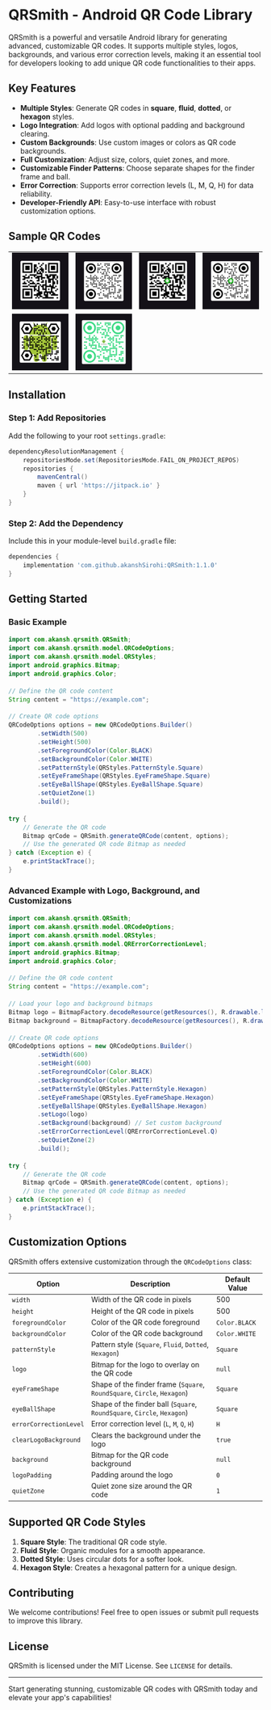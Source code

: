 # QRSmith - Android QR Code Library

QRSmith is a powerful and versatile Android library for generating advanced, customizable QR codes. It supports multiple styles, logos, backgrounds, and various error correction levels, making it an essential tool for developers looking to add unique QR code functionalities to their apps.

## Key Features

- **Multiple Styles**: Generate QR codes in **square**, **fluid**, **dotted**, or **hexagon** styles.
- **Logo Integration**: Add logos with optional padding and background clearing.
- **Custom Backgrounds**: Use custom images or colors as QR code backgrounds.
- **Full Customization**: Adjust size, colors, quiet zones, and more.
- **Customizable Finder Patterns**: Choose separate shapes for the finder frame and ball.
- **Error Correction**: Supports error correction levels (L, M, Q, H) for data reliability.
- **Developer-Friendly API**: Easy-to-use interface with robust customization options.

## Sample QR Codes
<table>
    <tr>
        <td><img src="https://github.com/akanshSirohi/QRSmith/blob/master/samples/QR-1.jpg?raw=true" width="200" /></td>
        <td><img src="https://github.com/akanshSirohi/QRSmith/blob/master/samples/QR-2.jpg?raw=true" width="200" /></td>
        <td><img src="https://github.com/akanshSirohi/QRSmith/blob/master/samples/QR-3.jpg?raw=true" width="200" /></td>
        <td><img src="https://github.com/akanshSirohi/QRSmith/blob/master/samples/QR-4.jpg?raw=true" width="200" /></td>
    </tr>
    <tr>
        <td><img src="https://github.com/akanshSirohi/QRSmith/blob/master/samples/QR-5.png?raw=true" width="200" /></td>
        <td><img src="https://github.com/akanshSirohi/QRSmith/blob/master/samples/QR-6.png?raw=true" width="200" /></td>
    </tr>
</table>

## Installation

### Step 1: Add Repositories

Add the following to your root `settings.gradle`:

```groovy
dependencyResolutionManagement {
    repositoriesMode.set(RepositoriesMode.FAIL_ON_PROJECT_REPOS)
    repositories {
        mavenCentral()
        maven { url 'https://jitpack.io' }
    }
}
```

### Step 2: Add the Dependency

Include this in your module-level `build.gradle` file:

```groovy
dependencies {
    implementation 'com.github.akanshSirohi:QRSmith:1.1.0'
}
```

## Getting Started

### Basic Example

```java
import com.akansh.qrsmith.QRSmith;
import com.akansh.qrsmith.model.QRCodeOptions;
import com.akansh.qrsmith.model.QRStyles;
import android.graphics.Bitmap;
import android.graphics.Color;

// Define the QR code content
String content = "https://example.com";

// Create QR code options
QRCodeOptions options = new QRCodeOptions.Builder()
        .setWidth(500)
        .setHeight(500)
        .setForegroundColor(Color.BLACK)
        .setBackgroundColor(Color.WHITE)
        .setPatternStyle(QRStyles.PatternStyle.Square)
        .setEyeFrameShape(QRStyles.EyeFrameShape.Square)
        .setEyeBallShape(QRStyles.EyeBallShape.Square)
        .setQuietZone(1)
        .build();

try {
    // Generate the QR code
    Bitmap qrCode = QRSmith.generateQRCode(content, options);
    // Use the generated QR code Bitmap as needed
} catch (Exception e) {
    e.printStackTrace();
}
```

### Advanced Example with Logo, Background, and Customizations

```java
import com.akansh.qrsmith.QRSmith;
import com.akansh.qrsmith.model.QRCodeOptions;
import com.akansh.qrsmith.model.QRStyles;
import com.akansh.qrsmith.model.QRErrorCorrectionLevel;
import android.graphics.Bitmap;
import android.graphics.Color;

// Define the QR code content
String content = "https://example.com";

// Load your logo and background bitmaps
Bitmap logo = BitmapFactory.decodeResource(getResources(), R.drawable.logo);
Bitmap background = BitmapFactory.decodeResource(getResources(), R.drawable.background);

// Create QR code options
QRCodeOptions options = new QRCodeOptions.Builder()
        .setWidth(600)
        .setHeight(600)
        .setForegroundColor(Color.BLACK)
        .setBackgroundColor(Color.WHITE)
        .setPatternStyle(QRStyles.PatternStyle.Hexagon)
        .setEyeFrameShape(QRStyles.EyeFrameShape.Hexagon)
        .setEyeBallShape(QRStyles.EyeBallShape.Hexagon)
        .setLogo(logo)
        .setBackground(background) // Set custom background
        .setErrorCorrectionLevel(QRErrorCorrectionLevel.Q)
        .setQuietZone(2)
        .build();

try {
    // Generate the QR code
    Bitmap qrCode = QRSmith.generateQRCode(content, options);
    // Use the generated QR code Bitmap as needed
} catch (Exception e) {
    e.printStackTrace();
}
```

## Customization Options

QRSmith offers extensive customization through the `QRCodeOptions` class:

| Option                 | Description                                       | Default Value |
| ---------------------- | ------------------------------------------------- | ------------- |
| `width`                | Width of the QR code in pixels                    | 500           |
| `height`               | Height of the QR code in pixels                   | 500           |
| `foregroundColor`      | Color of the QR code foreground                   | `Color.BLACK` |
| `backgroundColor`      | Color of the QR code background                   | `Color.WHITE` |
| `patternStyle` | Pattern style (`Square`, `Fluid`, `Dotted`, `Hexagon`) | `Square`     |
| `logo`                 | Bitmap for the logo to overlay on the QR code     | `null`        |
| `eyeFrameShape`      | Shape of the finder frame (`Square`, `RoundSquare`, `Circle`, `Hexagon`) | `Square`     |
| `eyeBallShape`       | Shape of the finder ball (`Square`, `RoundSquare`, `Circle`, `Hexagon`) | `Square`     |
| `errorCorrectionLevel` | Error correction level (`L`, `M`, `Q`, `H`)       | `H`           |
| `clearLogoBackground`  | Clears the background under the logo              | `true`        |
| `background`           | Bitmap for the QR code background                 | `null`        |
| `logoPadding`          | Padding around the logo                           | `0`           |
| `quietZone`            | Quiet zone size around the QR code                | `1`           |

## Supported QR Code Styles

1. **Square Style**: The traditional QR code style.
2. **Fluid Style**: Organic modules for a smooth appearance.
3. **Dotted Style**: Uses circular dots for a softer look.
4. **Hexagon Style**: Creates a hexagonal pattern for a unique design.

## Contributing

We welcome contributions! Feel free to open issues or submit pull requests to improve this library.

## License

QRSmith is licensed under the MIT License. See `LICENSE` for details.

---

Start generating stunning, customizable QR codes with QRSmith today and elevate your app's capabilities!

